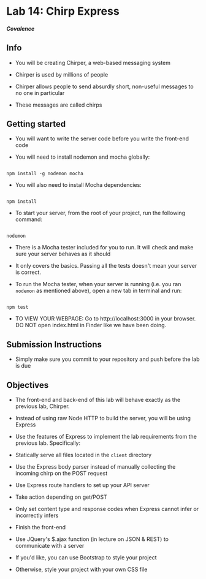 # Lab 14: Chirp Express

##### Covalence

## Info

* You will be creating Chirper, a web-based messaging system

* Chirper is used by millions of people

* Chirper allows people to send absurdly short, non-useful messages to no one in particular

* These messages are called chirps

## Getting started

* You will want to write the server code before you write the front-end code

* You will need to install nodemon and mocha globally:

```

npm install -g nodemon mocha

```

* You will also need to install Mocha dependencies:

```

npm install

```

* To start your server, from the root of your project, run the following command:

```

nodemon

```

* There is a Mocha tester included for you to run. It will check and make sure your server behaves as it should

* It only covers the basics. Passing all the tests doesn't mean your server is correct.

* To run the Mocha tester, when your server is running (i.e. you ran `nodemon` as mentioned above), open a new tab in terminal and run:

```

npm test

```

* TO VIEW YOUR WEBPAGE: Go to http://localhost:3000 in your browser. DO NOT open index.html in Finder like we have been doing.

## Submission Instructions

* Simply make sure you commit to your repository and push before the lab is due

## Objectives

* The front-end and back-end of this lab will behave exactly as the previous lab, Chirper.

* Instead of using raw Node HTTP to build the server, you will be using Express

* Use the features of Express to implement the lab requirements from the previous lab. Specifically:

* Statically serve all files located in the `client` directory

* Use the Express body parser instead of manually collecting the incoming chirp on the POST request

* Use Express route handlers to set up your API server

* Take action depending on get/POST

* Only set content type and response codes when Express cannot infer or incorrectly infers

* Finish the front-end

* Use JQuery's $.ajax function (in lecture on JSON & REST) to communicate with a server

* If you'd like, you can use Bootstrap to style your project

* Otherwise, style your project with your own CSS file
